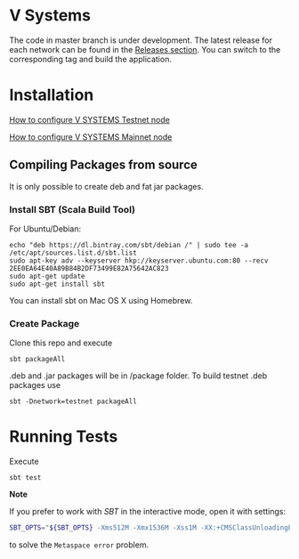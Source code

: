 # V Systems

The code in master branch is under development. The latest release for each network can be found in the [Releases section](https://github.com/virtualeconomy/vsys/releases). You can switch to the corresponding tag and build the application.

# Installation

[How to configure V SYSTEMS Testnet node](https://github.com/virtualeconomy/v-systems/wiki/How-to-Install-V-Systems-Testnet-Node)

[How to configure V SYSTEMS Mainnet node](https://github.com/virtualeconomy/v-systems/wiki/How-to-install-V-Systems-mainnet-Node)

## Compiling Packages from source

It is only possible to create deb and fat jar packages.

### Install SBT (Scala Build Tool)

For Ubuntu/Debian:

```
echo "deb https://dl.bintray.com/sbt/debian /" | sudo tee -a /etc/apt/sources.list.d/sbt.list
sudo apt-key adv --keyserver hkp://keyserver.ubuntu.com:80 --recv 2EE0EA64E40A89B84B2DF73499E82A75642AC823
sudo apt-get update
sudo apt-get install sbt
```

You can install sbt on Mac OS X using Homebrew.

### Create Package

Clone this repo and execute

```
sbt packageAll
```

.deb and .jar packages will be in /package folder. To build testnet .deb packages use

```
sbt -Dnetwork=testnet packageAll
```

# Running Tests

Execute 

`sbt test`

**Note**

If you prefer to work with _SBT_ in the interactive mode, open it with settings:
```bash
SBT_OPTS="${SBT_OPTS} -Xms512M -Xmx1536M -Xss1M -XX:+CMSClassUnloadingEnabled" sbt
```

to solve the `Metaspace error` problem.
